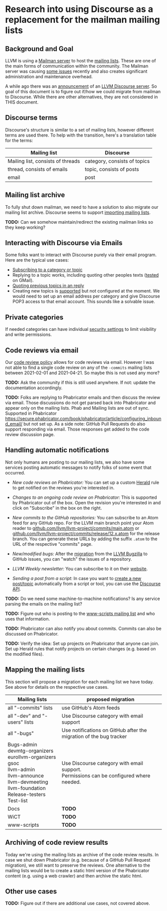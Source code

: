 # Research into using Discourse as a replacement for the mailman mailing lists

## Background and Goal

LLVM is using a [Mailman server](https://lists.llvm.org/mailman/listinfo)
to host the [mailing lists](https://llvm.org/docs/GettingInvolved.html#mailing-lists). These are one of the main forms of communication
within the community. The Mailman server was causing
[some issues](https://lists.llvm.org/pipermail/llvm-dev/2021-March/149027.html)
recently and also creates significant administration and maintenance overhead.

A while ago there was an
[announcement](https://lists.llvm.org/pipermail/llvm-dev/2019-November/136880.html)
of an [LLVM Discourse server](https://llvm.discourse.group/). So goal of this
document is to figure out if/how we could migrate from mailman to Discourse.
While there are other alternatives, they are not considered in THIS document.

## Discourse terms

Discourse's structure is similar to a set of mailing lists, however different
terms are used there. To help with the transition, here's a translation table
for the terms:

| Mailing list | Discourse |
|--------------|-----------|
| Mailing list, consists of threads | category, consists of topics |
| thread, consists of emails | topic, consists of posts |
| email | post |

## Mailing list archive

To fully shut down mailman, we need to have a solution to also migrate our
mailing list archive. Discourse seems to support [importing mailing
lists](https://meta.discourse.org/t/importing-mailing-lists-mbox-listserv-google-groups-emails/79773).

**TODO:** Can we somehow maintain/redirect the existing mailman links so they keep working?

## Interacting with Discourse via Emails

Some folks want to interact with Discourse purely via their email program. Here
are the typical use cases:

* [Subscribing to a category or topic](https://discourse.mozilla.org/t/how-do-i-subscribe-to-categories-and-topics/16024)
* Replying to a topic works, including quoting other peoples texts
  ([tested](https://llvm.discourse.group/t/email-interaction-with-discourse/3306/4) on GMail).
* [Quoting previous topics in an reply](https://meta.discourse.org/t/single-quote-block-dropped-in-email-reply/144802)
* Creating new topics is
  [supported](https://meta.discourse.org/t/start-a-new-topic-via-email/62977)
  but not configured at the moment. We would need to set up an email address
  per category and give Discourse POP3 access to that email account. This sounds
  like a solvable issue.

## Private categories

If needed categories can have individual [security
settings](https://meta.discourse.org/t/how-to-use-category-security-settings-to-create-private-categories/87678)
to limit visibility and write permissions.

## Code reviews via email

Our [code review
policy](https://llvm.org/docs/CodeReview.html#what-tools-are-used-for-code-review)
allows for code reviews via email. However I was not able to find a single code
review on any of the ``-commits`` mailing lists between 2021-02-01 and
2021-04-21. So maybe this is not used any more?

**TODO:** Ask the community if this is still used anywhere. If not: update the
documentation accordingly.

**TODO:** Folks are replying to Phabricator emails and then discuss the review
via email. Those discussions do not get parsed back into Phabricator and appear
only on the mailing lists. Phab and Mailing lists are out of sync. Supported in
Phabricator
https://secure.phabricator.com/book/phabricator/article/configuring_inbound_email/
but not set up.
As a side note: GitHub Pull Requests do also support responding via email. Those
responses get added to the code review discussion page.

## Handling automatic notifications

Not only humans are posting to our mailing lists, we also have some services
posting automatic messages to notify folks of some event that occurred.

* *New code reviews on Phabricator:*
  You can set up a custom [Herald](https://reviews.llvm.org/herald/) rule to get
  notified on the reviews you're interested in.

* *Changes to an ongoing code review on Phabricator:*
  This is supported by Phabricator out of the box. Open the revision you're
  interested in and click on "Subscribe" in the box on the right.

* *New commits to the GitHub repositories:*
  You can subscribe to an Atom feed for any GitHub repo. For the LLVM main branch
  point your Atom reader to
  [github.com/llvm/llvm-project/commits/main.atom](https://github.com/llvm/llvm-project/commits/main.atom)
  or
  [github.com/llvm/llvm-project/commits/release/12.x.atom](https://github.com/llvm/llvm-project/commits/release/12.x.atom)
  for the release branch. You can generate these URLs by adding the suffix
  ``.atom`` to the URL of the respective "commits" page.

* *New/modified bugs:*
  After the [migration](https://lists.llvm.org/pipermail/llvm-dev/2019-October/136162.html) from the [LLVM Bugzilla](http://bugs.llvm.org/) to GitHub issues, you can "watch" the issues
  of a repository.

* *LLVM Weekly newsletter:*
  You can subscribe to it on their [website](http://llvmweekly.org/).

* *Sending a post from a script:*
  In case you want to [create a new
  post/topic](https://docs.discourse.org/#tag/Posts/paths/~1posts.json/post)
  automatically from a script or tool, you can use the
  [Discourse API](https://docs.discourse.org/).

**TODO:** Do we need some machine-to-machine notifications? Is any service
parsing the emails on the mailing list?

**TODO:** Figure out who is posting to the [www-scripts mailing list](https://lists.llvm.org/cgi-bin/mailman/listinfo/www-scripts) and who uses
that information.

**TODO:** Phabricator can also notify you about commits. Commits can also be
discussed on Phabricator.

**TODO:** Verify the idea: Set up projects on Phabricator that anyone can join.
Set up Herald rules that notify projects on certain changes (e.g. based on the
modified files).

## Mapping the mailing lists

This section will propose a migration for each mailing list we have today. See
above for details on the respective use cases.

| Mailing lists | proposed migration |
|---------------|--------------------|
| all "-commits" lists | use GitHub's Atom feeds |
| all "-dev" and "-users" lists | Use Discourse category with email support |
| all "-bugs" | Use notifications on GitHub after the migration of the bug tracker |
| Bugs-admin <br/> devmtg-organizers <br/> eurollvm-organizers <br/> gsoc <br/> llvm-admin <br/> llvm-announce <br/> llvm-devmeeting <br/> llvm-foundation <br/> Release-testers <br/> Test-list | Use Discourse category with email support. <br/> Permissions can be configured where needed. |
| Docs | **TODO** |
| WiCT | **TODO** |
| www-scripts | **TODO** |

## Archiving of code review results

Today we're using the mailing lists as archive of the code review results.
In case we shut down Phabricator (e.g. because of a GitHub Pull Request
migration), we still want to preserve the reviews. One alternative to the
mailing lists would be to create a static html version of the Phabricator
content (e.g. using a web crawler) and then archive the static html.

## Other use cases

**TODO:** Figure out if there are additional use cases, not covered above.
